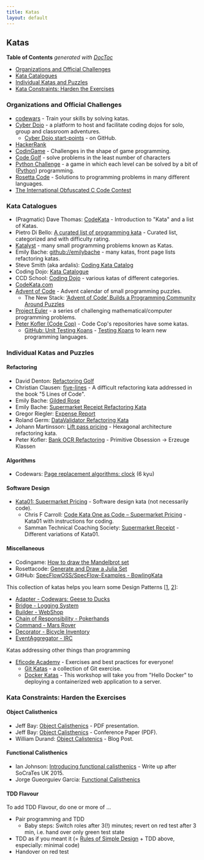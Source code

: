 ```yaml
---
title: Katas
layout: default
---
```


## Katas

<!-- START doctoc generated TOC please keep comment here to allow auto update -->
<!-- DON'T EDIT THIS SECTION, INSTEAD RE-RUN doctoc TO UPDATE -->
**Table of Contents**  *generated with [DocToc](https://github.com/thlorenz/doctoc)*

- [Organizations and Official Challenges](#organizations-and-official-challenges)
- [Kata Catalogues](#kata-catalogues)
- [Individual Katas and Puzzles](#individual-katas-and-puzzles)
- [Kata Constraints: Harden the Exercises](#kata-constraints-harden-the-exercises)

<!-- END doctoc generated TOC please keep comment here to allow auto update -->

### Organizations and Official Challenges

- [codewars](https://www.codewars.com) - Train your skills by solving katas.
- [Cyber Dojo](https://cyber-dojo.org/creator/home) - a platform to host and facilitate coding dojos for solo, group and classroom adventures.
  - [Cyber Dojo start-points](https://github.com/cyber-dojo-start-points) - on GitHub.
- [HackerRank](https://www.hackerrank.com/)
- [CodinGame](https://www.codingame.com) - Challenges in the shape of game programming.
- [Code Golf](https://code.golf/) - solve problems in the least number of characters
- [Python Challenge](http://www.pythonchallenge.com/) - a game in which each level can be solved by a bit of ([Python](http://www.python.org/)) programming.
- [Rosetta Code](https://rosettacode.org/wiki/Rosetta_Code) - Solutions to programming problems in many different languages.
- [The International Obfuscated C Code Contest](http://www.ioccc.org/)

### Kata Catalogues

- (Pragmatic) Dave Thomas: [CodeKata](http://codekata.com/) - Introduction to "Kata" and a list of Katas.
- Pietro Di Bello: [A curated list of programming kata](https://hackmd.io/@pierodibello/A-curated-list-of-programming-kata) - Curated list, categorized and with difficulty rating.
- [Katalyst](https://katalyst.codurance.com/browse) - many small programming problems known as Katas.
- Emily Bache: [github://emilybache](https://github.com/emilybache) - many katas, front page lists refactoring katas.
- Steve Smith (aka ardalis): [Coding Kata Catalog](https://github.com/ardalis/kata-catalog)
- Coding Dojo: [Kata Catalogue](https://codingdojo.org/KataCatalogue/)
- CCD School: [Coding Dojo](https://ccd-school.de/coding-dojo/) - various katas of different categories.
- [CodeKata.com](http://codekata.com/)
- [Advent of Code](https://adventofcode.com/) - Advent calendar of small programming puzzles.
  - The New Stack: [‘Advent of Code’ Builds a Programming Community Around Puzzles](https://thenewstack.io/advent-of-code-builds-a-programming-community-around-puzzles/)
- [Project Euler](https://projecteuler.net/) - a series of challenging mathematical/computer programming problems.
- [Peter Kofler (Code Cop)](https://github.com/codecop) - Code Cop's repositories have some katas.
  - [GitHub: Unit Testing Koans](https://github.com/codecop/Unit-Testing-Koans) - [Testing Koans](https://blog.code-cop.org/2015/12/testing-koans.html) to learn new programming languages.

### Individual Katas and Puzzles

#### Refactoring

- David Denton: [Refactoring Golf](https://github.com/daviddenton/refactoring-golf)
- Christian Clausen: [five-lines](https://github.com/thedrlambda/five-lines) - A difficult refactoring kata addressed in the book "5 Lines of Code".
- Emily Bache: [Gilded Rose](https://github.com/emilybache/GildedRose-Refactoring-Kata)
- Emily Bache: [Supermarket Receipt Refactoring Kata](https://github.com/emilybache/SupermarketReceipt-Refactoring-Kata)
- Gregor Riegler: [Expense Report](https://github.com/gregorriegler/expensereport)
- Roland Germ: [DataValidator Refactoring Kata](https://github.com/rolger/DataValidator-Refactoring-Kata)
- Johann Martinsson: [Lift pass pricing](https://github.com/martinsson/Refactoring-Kata-Lift-Pass-Pricing) - Hexagonal architecture refactoring kata.
- Peter Kofler: [Bank OCR Refactoring](https://github.com/codecop/BankOCR-Refactoring-Kata) - Primitive Obsession -> Erzeuge Klassen

#### Algorithms

- Codewars: [Page replacement algorithms: clock](https://www.codewars.com/kata/62f23d84eb2533004be50c0d/) (6 kyu)

#### Software Design

- [Kata01: Supermarket Pricing](http://codekata.com/kata/kata01-supermarket-pricing/) - Software design kata (not necessarily code).
  - Chris F Carroll: [Code Kata One as Code – Supermarket
    Pricing](https://www.cafe-encounter.net/p569/code-kata-supermarket-pricing) - Kata01 with instructions for coding.
  - Samman Technical Coaching Society: [Supermarket
    Receipt](https://sammancoaching.org/kata_descriptions/supermarket_receipt.html) - Different variations of Kata01.

#### Miscellaneous

- Codingame: [How to draw the Mandelbrot set](https://www.codingame.com/playgrounds/2358/how-to-plot-the-mandelbrot-set)
- Rosettacode: [Generate and Draw a Julia Set](https://rosettacode.org/wiki/Julia_set)
- GitHub: [SpecFlowOSS/SpecFlow-Examples - BowlingKata](https://github.com/SpecFlowOSS/SpecFlow-Examples/tree/master/BowlingKata)

This collection of katas helps you learn some Design Patterns [[1](#ref-1), [2](#ref-2)]:

- [Adapter - Codewars: Geese to Ducks](https://www.codewars.com/kata/5792e2e93467db66a000009f)
- [Bridge - Logging System](https://github.com/wonderbird/kata-gof-pattern-bridge-logger)
- [Builder - WebShop](https://github.com/wonderbird/kata-gof-builder-pattern-shop-order-completion)
- [Chain of Responsibility - Pokerhands](https://github.com/wonderbird/kata-gof-chain-of-responsibility-pokerhands)
- [Command - Mars Rover](https://github.com/wonderbird/kata-gof-pattern-command-mars-rover)
- [Decorator - Bicycle Inventory](https://github.com/wonderbird/kata-gof-decorator-bicycle-inventory)
- [EventAggregator - IRC](https://github.com/wonderbird/kata-gof-pattern-eventaggregator-irc)

Katas addressing other things than programming

- [Eficode Academy](https://github.com/eficode-academy/) - Exercises and best practices for everyone!
  - [Git Katas](https://github.com/eficode-academy/git-katas) - a collection of Git exercise.
  - [Docker Katas](https://github.com/eficode-academy/docker-katas) - This workshop will take you from "Hello Docker" to deploying a containerized web application to a server.

### Kata Constraints: Harden the Exercises

#### Object Calisthenics

- Jeff Bay: [Object Calisthenics](https://bolcom.github.io/student-dojo/legacy-code/DevelopersAnonymous-ObjectCalisthenics.pdf) - PDF presentation.
- Jeff Bay: [Object Calisthenics](https://www.cs.helsinki.fi/u/luontola/tdd-2009/ext/ObjectCalisthenics.pdf) - Conference Paper (PDF).
- William Durand: [Object Calistenics](https://williamdurand.fr/2013/06/03/object-calisthenics/) - Blog Post.

#### Functional Calisthenics

- Ian Johnson: [Introducing functional calisthenics](https://blog.ninjaferret.co.uk/2015/06/05/Introducing-Functional-Calisthenics.html) - Write up after SoCraTes UK 2015.
- Jorge Gueorguiev Garcia: [Functional Calisthenics](https://www.codurance.com/publications/2017/10/12/functional-calisthenics)

#### TDD Flavour

To add TDD Flavour, do one or more of ...

- Pair programming and TDD
  - Baby steps: Switch roles after 3(!) minutes; revert on red test after 3 min, i.e. hand over only green test state
- TDD as if you meant it (= [Rules of Simple Design](https://martinfowler.com/bliki/BeckDesignRules.html) + TDD above, especially: minimal code)
- Handover on red test
